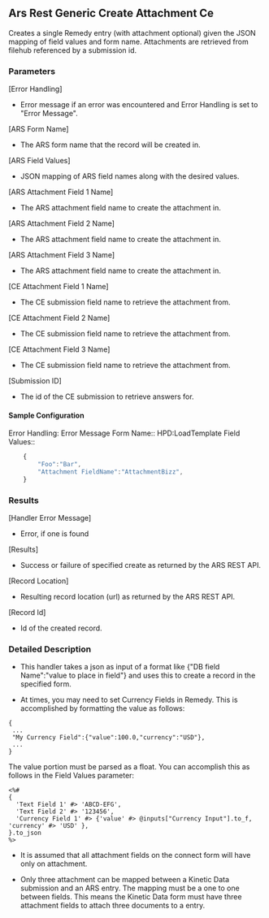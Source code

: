 ## Ars Rest Generic Create Attachment Ce
Creates a single Remedy entry (with attachment optional) given the JSON mapping of field values and form name.  Attachments are retrieved from filehub referenced by a submission id.  

### Parameters
[Error Handling]
  * Error message if an error was encountered and Error Handling is set to "Error Message". 

[ARS Form Name]
  * The ARS form name that the record will be created in.

[ARS Field Values]
  * JSON mapping of ARS field names along with the desired values.

[ARS Attachment Field 1 Name]
  * The ARS attachment field name to create the attachment in.

[ARS Attachment Field 2 Name]
  * The ARS attachment field name to create the attachment in.

[ARS Attachment Field 3 Name]
  * The ARS attachment field name to create the attachment in.

[CE Attachment Field 1 Name]
  * The CE submission field name to retrieve the attachment from.

[CE Attachment Field 2 Name]
  * The CE submission field name to retrieve the attachment from.

[CE Attachment Field 3 Name]
  * The CE submission field name to retrieve the attachment from.

[Submission ID]
  * The id of the CE submission to retrieve answers for.
  
#### Sample Configuration
Error Handling: Error Message
Form Name:: HPD:LoadTemplate
Field Values::
```javascript
    {
        "Foo":"Bar",
        "Attachment FieldName":"AttachmentBizz",
    }
```

### Results
[Handler Error Message]
  * Error, if one is found
  
[Results]
  * Success or failure of specified create as returned by the ARS REST API.
  
[Record Location]
  * Resulting record location (url) as returned by the ARS REST API.
  
[Record Id]
  * Id of the created record.
  

### Detailed Description
* This handler takes a json as input of a format like
{"DB field Name":"value to place in field"}
and uses this to create a record in the specified form.

* At times, you may need to set Currency Fields in Remedy. This is accomplished
by formatting the value as follows:
```
{
 ...
 "My Currency Field":{"value":100.0,"currency":"USD"},
 ...
}
```
The value portion must be parsed as a float. You can accomplish this as follows
in the Field Values parameter:
```
<%#
{
  'Text Field 1' #> 'ABCD-EFG',
  'Text Field 2' #> '123456',
  'Currency Field 1' #> {'value' #> @inputs["Currency Input"].to_f, 'currency' #> 'USD' },
}.to_json
%>
```
* It is assumed that all attachment fields on the connect form will have only on attachment.

* Only three attachment can be mapped between a Kinetic Data submission and an ARS entry.  The mapping must be a one to one between fields.  This means the Kinetic Data form must have three attachment fields to attach three documents to a entry.
